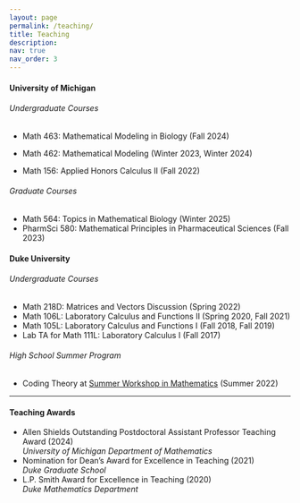 ```yaml
---
layout: page
permalink: /teaching/
title: Teaching
description:
nav: true
nav_order: 3
---
```


#### University of Michigan

###### Undergraduate Courses

- Math 463: Mathematical Modeling in Biology (Fall 2024)
<!-- [Fall 2024 Syllabus](/assets/pdf/463_syllabus_FA24.pdf) -->
- Math 462: Mathematical Modeling (Winter 2023, Winter 2024)
<!-- [Winter 2023 Syllabus](/assets/pdf/462_syllabus.pdf),&nbsp; [Winter 2023 Teaching Evaluations](/assets/pdf/WN2023_462_evals.pdf),&nbsp; [Winter 2024 Teaching Evaluations](/assets/pdf/WN2024_462_evals.pdf) -->
- Math 156: Applied Honors Calculus II (Fall 2022)
<!-- [Fall 2022 Syllabus](/assets/pdf/156_syllabus.pdf),&nbsp; [Fall 2022 Teaching Evaluations](/assets/pdf/FA2022_156_evals.pdf) -->

###### Graduate Courses

- Math 564: Topics in Mathematical Biology (Winter 2025)
- PharmSci 580: Mathematical Principles in Pharmaceutical Sciences (Fall 2023)
<!-- [Fall 2023 Syllabus](/assets/pdf/580_syllabus.pdf),&nbsp; [Fall 2023 Teaching Evaluations](/assets/pdf/FA2023_580_evals.pdf) -->

#### Duke University

###### Undergraduate Courses

- Math 218D: Matrices and Vectors Discussion (Spring 2022)
- Math 106L: Laboratory Calculus and Functions II (Spring 2020, Fall 2021)
- Math 105L: Laboratory Calculus and Functions I (Fall 2018, Fall 2019)
- Lab TA for Math 111L: Laboratory Calculus I (Fall 2017)

###### High School Summer Program

- Coding Theory at [Summer Workshop in Mathematics](https://sites.duke.edu/swim/) (Summer 2022)

---

#### Teaching Awards

- Allen Shields Outstanding Postdoctoral Assistant Professor Teaching Award (2024)\
  _University of Michigan Department of Mathematics_
- Nomination for Dean’s Award for Excellence in Teaching (2021)\
  _Duke Graduate School_
- L.P. Smith Award for Excellence in Teaching (2020)\
  _Duke Mathematics Department_
